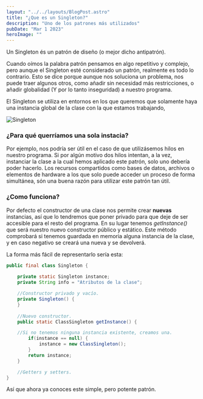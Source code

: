 ```yaml
---
layout: "../../layouts/BlogPost.astro"
title: "¿Que es un Singleton?"
description: "Uno de los patrones más utilizados"
pubDate: "Mar 1 2023"
heroImage: ""
---
```


Un Singleton és un patrón de diseño (o mejor dicho antipatrón).

Cuando oímos la palabra patrón pensamos en algo repetitivo y complejo, pero aunque el Singleton esté considerado un patrón, realmente es todo lo contrario. Esto se dice porque aunque nos soluciona un problema, nos puede traer algunos otros, como añadir sin necesidad más restricciones, o añadir globalidad (Y por lo tanto inseguridad) a nuestro programa.

El Singleton se utiliza en entornos en los que queremos que solamente haya una instancia global de la clase con la que estamos trabajando,

![Singleton](../../singleton.png)

### ¿Para qué querríamos una sola instacia?
Por ejemplo, nos podría ser útil en el caso de que utilizásemos hilos en nuestro programa. Si por algún motivo dos hilos intentan, a la vez, instanciar la clase a la cual hemos aplicado este patrón, solo uno debería poder hacerlo.
Los recursos compartidos como bases de datos, archivos o elementos de hardware a los que solo puede acceder un proceso de forma simultánea,  són una buena razón para utilizar este patrón tan útil.

### ¿Como funciona?
Por defecto el constructor de una clase nos permite crear __nuevas__ instancias, así que lo tendremos que poner privado para que deje de ser accesible para el resto del programa. En su lugar tenemos *getInstance()* que será nuestro nuevo constructor público y estático.
Este método comprobará si tenemos guardada en memoria alguna instancia de la clase, y en caso negativo se creará una nueva y se devolverá.

La forma más fácil de representarlo sería esta:
```java
public final class Singleton {
	
    private static Singleton instance;
    private String info = "Atributos de la clase";

  	//Constructor privado y vacío.
    private Singleton() {        
    }
    
	//Nuevo constructor.
    public static ClassSingleton getInstance() {

	//Si no tenemos ninguna instancia existente, creamos una.
        if(instance == null) {
            instance = new ClassSingleton();
        }
        return instance;
    }

    //Getters y setters.
}
```
Así que ahora ya conoces este simple, pero potente patrón.
